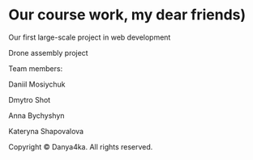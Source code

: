 # Our course work, my dear friends)

Our first large-scale project in web development

 Drone assembly project

 Team members:
 
 Daniil Mosiychuk 
 
 Dmytro Shot
 
 Anna Bychyshyn
 
 Kateryna Shapovalova

Copyright © Danya4ka. All rights reserved.
